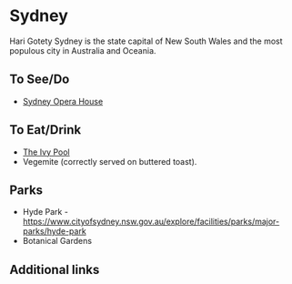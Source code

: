 # Sydney
Hari Gotety
Sydney is the state capital of New South Wales and the most populous city in Australia and Oceania.

## To See/Do

* [Sydney Opera House](https://www.sydneyoperahouse.com)

## To Eat/Drink

* [The Ivy Pool](https://merivale.com/venues/poolclub/)
* Vegemite (correctly served on buttered toast).

## Parks 

* Hyde Park - https://www.cityofsydney.nsw.gov.au/explore/facilities/parks/major-parks/hyde-park
* Botanical Gardens

## Additional links
